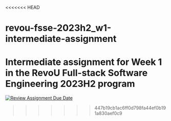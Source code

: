 <<<<<<< HEAD
# revou-fsse-2023h2_w1-intermediate-assignment
Intermediate assignment for Week 1 in the RevoU Full-stack Software Engineering 2023H2 program
=======
[![Review Assignment Due Date](https://classroom.github.com/assets/deadline-readme-button-24ddc0f5d75046c5622901739e7c5dd533143b0c8e959d652212380cedb1ea36.svg)](https://classroom.github.com/a/l9v8sNrv)
>>>>>>> 447b19cb1ac6ff0d798fa44ef0b191a830aef0c9
